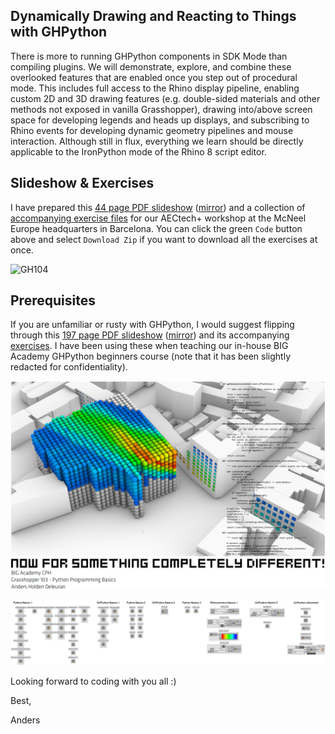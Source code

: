 ## Dynamically Drawing and Reacting to Things with GHPython

There is more to running GHPython components in SDK Mode than compiling plugins. We will demonstrate, explore, and combine these overlooked features that are enabled once you step out of procedural mode. This includes full access to the Rhino display pipeline, enabling custom 2D and 3D drawing features (e.g. double-sided materials and other methods not exposed in vanilla Grasshopper), drawing into/above screen space for developing legends and heads up displays, and subscribing to Rhino events for developing dynamic geometry pipelines and mouse interaction. Although still in flux, everything we learn should be directly applicable to the IronPython mode of the Rhino 8 script editor.

## Slideshow & Exercises

I have prepared this [44 page PDF slideshow](https://andersholdendeleuran.com/240418_AECTech2024.pdf) ([mirror](https://www.dropbox.com/scl/fi/r44su9z6tnutyyppkz9z9/240418_AECTech2024.pdf?rlkey=3dl5qx1jq3q2yel4sof4oi1ic&dl=0)) and a collection of [accompanying exercise files](https://github.com/AndersDeleuran/AECTechPlus24/tree/main/Exercises) for our AECtech+ workshop at the McNeel Europe headquarters in Barcelona. You can click the green `Code` button above and select `Download Zip` if you want to download all the exercises at once.

![GH104](https://raw.githubusercontent.com/AndersDeleuran/AECTechPlus24/main/Images/240419_AECTech2024.png)

## Prerequisites 

If you are unfamiliar or rusty with GHPython, I would suggest flipping through this [197 page PDF slideshow](https://andersholdendeleuran.com/211103_Grasshopper103_CPH_Redacted.pdf) ([mirror](https://www.dropbox.com/scl/fi/bjqkaemgevhrnz8u1x3sc/211103_Grasshopper103_CPH_Redacted.pdf?rlkey=udzmq3f3z010zegonyfviref9&dl=0)) and its accompanying [exercises](https://github.com/AndersDeleuran/AECTechPlus24/tree/main/Exercises_GH103). I have been using these when teaching our in-house BIG Academy GHPython beginners course (note that it has been slightly redacted for confidentiality).

![GH103](https://raw.githubusercontent.com/AndersDeleuran/AECTechPlus24/main/Images/211103_Grasshopper103_CPH_Redacted.png)

![Exercise Snippets](https://raw.githubusercontent.com/AndersDeleuran/AECTechPlus24/main/Images/210911_ExerciseSnippets_00.png)

Looking forward to coding with you all :)

Best,

Anders

